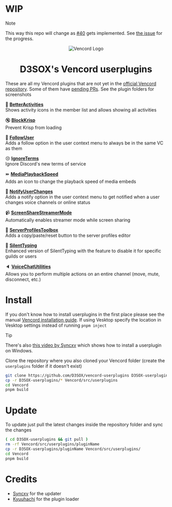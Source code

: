 # WIP

> [!NOTE]
> This way this repo will change as [#40](https://github.com/D3SOX/vencord-userplugins/issues/40) gets implemented. See [the issue](https://github.com/D3SOX/vencord-userplugins/issues/40) for the progress.

<div align="center">

![Vencord Logo](https://github.com/D3SOX/vencord-userplugins/assets/24937357/f5c06f0e-9d8c-4cca-b990-953d675ec71d)
# D3SOX's Vencord userplugins

</div>

These are all my Vencord plugins that are not yet in the [official Vencord repository](https://vencord.dev/plugins#d3sox). Some of them have [pending PRs](https://github.com/Vendicated/Vencord/pulls/d3sox).
See the plugin folders for screenshots

🎡 [**BetterActivities**](./betterActivities)  
Shows activity icons in the member list and allows showing all activities

🔇 [**BlockKrisp**](./blockKrisp)  
Prevent Krisp from loading

🤝 [**FollowUser**](./followUser)  
Adds a follow option in the user context menu to always be in the same VC as them

😒 [**IgnoreTerms**](./ignoreTerms)  
Ignore Discord's new terms of service

⏩ [**MediaPlaybackSpeed**](./mediaPlaybackSpeed)  
Adds an icon to change the playback speed of media embeds

🔔 [**NotifyUserChanges**](./notifyUserChanges)  
Adds a notify option in the user context menu to get notified when a user changes voice channels or online status

📹 [**ScreenShareStreamerMode**](./screenShareStreamerMode)  
Automatically enables streamer mode while screen sharing

👤 [**ServerProfilesToolbox**](./serverProfilesToolbox)  
Adds a copy/paste/reset button to the server profiles editor

🤫 [**SilentTyping**](./silentTyping)  
Enhanced version of SilentTyping with the feature to disable it for specific guilds or users

🔈 [**VoiceChatUtilities**](./voiceChatUtilities)  
Allows you to perform multiple actions on an entire channel (move, mute, disconnect, etc.)


# Install

If you don't know how to install userplugins in the first place please see the manual [Vencord installation guide](https://docs.vencord.dev/installing/). If using Vesktop specify the location in Vesktop settings instead of running `pnpm inject`

> [!TIP]
> There's also [this video by Syncxv](https://youtu.be/8wexjSo8fNw) which shows how to install a userplugin on Windows.

Clone the repository where you also cloned your Vencord folder (create the `userplugins` folder if it doesn't exist)
```bash
git clone https://github.com/D3SOX/vencord-userplugins D3SOX-userplugins
cp -r D3SOX-userplugins/* Vencord/src/userplugins
cd Vencord
pnpm build
````

# Update

To update just pull the latest changes inside the repository folder and sync the changes
```bash
( cd D3SOX-userplugins && git pull )
rm -rf Vencord/src/userplugins/pluginName
cp -r D3SOX-userplugins/pluginName Vencord/src/userplugins/
cd Vencord
pnpm build
```

# Credits

- [Syncxv](https://github.com/Syncxv) for the updater
- [Kyuuhachi](https://github.com/Kyuuhachi) for the plugin loader
